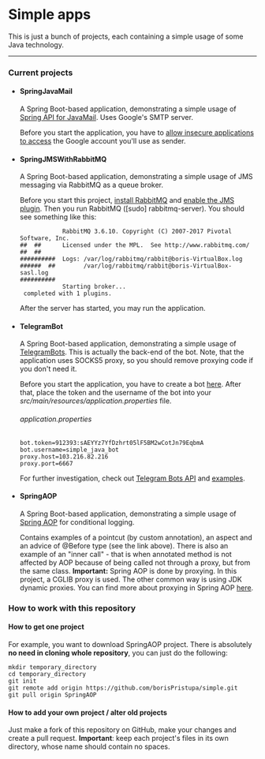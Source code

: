 # Simple apps
This is just a bunch of projects, each containing a simple usage of some Java technology.

---

### Current projects
* #### SpringJavaMail
    A Spring Boot-based application, demonstrating a simple usage of [Spring API for JavaMail](https://docs.spring.io/spring/docs/current/spring-framework-reference/integration.html#mail). Uses Google's SMTP server.
    
    Before you start the application, you have to [allow insecure applications to access](https://myaccount.google.com/lesssecureapps) the Google account you'll use as sender.
    
* #### SpringJMSWithRabbitMQ
    A Spring Boot-based application, demonstrating a simple usage of JMS messaging via RabbitMQ as a queue broker.
    
    Before you start this project, [install RabbitMQ](https://www.rabbitmq.com/download.html) and [enable the JMS plugin](https://github.com/rabbitmq/rabbitmq-jms-topic-exchange#installation). 
    Then you run RabbitMQ ([sudo] rabbitmq-server). You should see something like this:
    ```
                RabbitMQ 3.6.10. Copyright (C) 2007-2017 Pivotal Software, Inc.
  ##  ##      Licensed under the MPL.  See http://www.rabbitmq.com/
  ##  ##
  ##########  Logs: /var/log/rabbitmq/rabbit@boris-VirtualBox.log
  ######  ##        /var/log/rabbitmq/rabbit@boris-VirtualBox-sasl.log
  ##########
                Starting broker...
     completed with 1 plugins.
     ```
     After the server has started, you may run the application.
    
* #### TelegramBot
    A Spring Boot-based application, demonstrating a simple usage of [TelegramBots](https://github.com/rubenlagus/TelegramBots "Java library to create bots using Telegram Bots API"). This is actually the back-end of the bot. Note, that the application uses SOCKS5 proxy, so you should remove proxying code if you don't need it.
    
    Before you start the application, you have to create a bot [here](http://t.me/BotFather "BotFather"). After that, place the token and the username of the bot into your *src/main/resources/application.properties* file. 
    ###### application.properties
    ```
    bot.token=912393:sAEYYz7YfDzhrt05lF5BM2wCotJn79EqbmA
    bot.username=simple_java_bot
    proxy.host=103.216.82.216
    proxy.port=6667
    ```    
    For further investigation, check out [Telegram Bots API](https://core.telegram.org/bots/api) and [examples](https://github.com/rubenlagus/TelegramBots#example-bots).

* #### SpringAOP
    A Spring Boot-based application, demonstrating a simple usage of [Spring AOP](https://docs.spring.io/spring/docs/current/spring-framework-reference/core.html#aop) for conditional logging.
    
    Contains examples of a pointcut (by custom annotation), an aspect and an advice of @Before type (see the link above). There is also an example of an "inner call" - that is when annotated method is not affected by AOP because of being called not through a proxy, but from the same class.
    **Important:** Spring AOP is done by proxying. In this project, a CGLIB proxy is used. The other common way is using JDK dynamic proxies. You can find more about proxying in Spring AOP [here](https://docs.spring.io/spring/docs/current/spring-framework-reference/core.html#aop-proxying "About proxying mechanisms in Spring AOP").
    
### How to work with this repository
#### How to get one project 
For example, you want to download SpringAOP project. There is absolutely **no need in cloning whole repository**, you can just do the following:
```
mkdir temporary_directory
cd temporary_directory
git init
git remote add origin https://github.com/borisPristupa/simple.git
git pull origin SpringAOP
```

#### How to add your own project / alter old projects
Just make a fork of this repository on GitHub, make your changes and create a pull request.
**Important**: keep each project's files in its own directory, whose name should contain no spaces.
